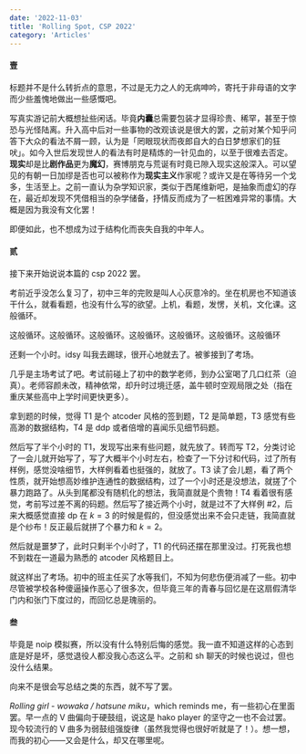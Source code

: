 ```yaml
---
date: '2022-11-03'
title: 'Rolling Spot, CSP 2022'
category: 'Articles'
---
```


#### 壹

标题并不是什么转折点的意思，不过是无力之人的无病呻吟，寄托于非母语的文字而少些羞愧地做出一些感慨吧。

写真实游记前大概想扯些闲话。毕竟**内囊**总需要包装才显得珍贵、稀罕，甚至于惊恐与光怪陆离。升入高中后对一些事物的改观该说是很大的罢，之前对某个知乎问答下大众的看法不屑一顾，认为是「罔眼现状而夜郎自大的白日梦想家们的狂吠」。如今入世后发现世人的看法有时是精炼的一针见血的，以至于很难去否定。**现实**却是比**剧作品**更为**魔幻**，赛博朋克与荒诞有时竟已隙入现实这般深入。可以望见的有朝一日加缪是否也可以被称作为**现实主义**作家呢？或许又是在等待另一个戈多，生活至上。之前一直认为杂学知识家，类似于西尾维新吧，是抽象而虚幻的存在，最近却发现不凭借相当的杂学储备，抒情反而成为了一桩困难异常的事情。大概是因为我没有文化罢！

即便如此，也不想成为过于结构化而丧失自我的中年人。

#### 贰

接下来开始说说本篇的 csp 2022 罢。

考前近乎没怎么复习了，初中三年的完败是叫人心灰意冷的。坐在机房也不知道该干什么，就看看题，也没有什么写的欲望。上机，看题，发愣，关机，文化课。这般循环。

这般循环。这般循环。这般循环。这般循环。这般循环。这般循环。这般循环

还剩一个小时。idsy 叫我去踢球，很开心地就去了。被爹接到了考场。

几乎是主场考试了吧。考试前碰上了初中的数学老师，到办公室喝了几口红茶（迫真）。老师容颜未改，精神依常，却升时过境迁感，盖牛顿时空观局限之处（指在重庆某些高中上学时间更快更多）。

拿到题的时候，觉得 T1 是个 atcoder 风格的签到题，T2 是简单题，T3 感觉有些高渺的数据结构，T4 是 ddp 或者倍增的喜闻乐见细节码题。

然后写了半个小时的 T1，发现写出来有些问题，就先放了。转而写 T2，分类讨论了一会儿就开始写了，写了大概半个小时左右，检查了一下分讨和代码，过了所有样例，感觉没啥细节，大样例看着也挺强的，就放了。T3 读了会儿题，看了两个性质，就开始想高妙维护连通性的数据结构，过了一个小时还是没想法，就搓了个暴力跑路了。从头到尾都没有随机化的想法，我简直就是个贵物！T4 看着很有感觉，考前写过差不离的码题。然后写了接近两个小时，就是过不了大样例 #2，后来大概感觉直接 dp 在 $k=3$ 的时候是假的，但没感觉出来不会只走链，我简直就是个纱布！反正最后就拼了个暴力和 $k=2$。

然后就是噩梦了，此时只剩半个小时了，T1 的代码还摆在那里没过。打死我也想不到栽在一道最为熟悉的 atcoder 风格题目上。

就这样出了考场。初中的班主任买了水等我们，不知为何悲伤便消减了一些。初中尽管被学校各种傻逼操作恶心了很多次，但毕竟三年的青春与回忆是在这扇假清华门内和张门下度过的，而回忆总是瑰丽的。

#### 叁

毕竟是 noip 模拟赛，所以没有什么特别后悔的感觉。我一直不知道这样的心态到底是好是坏，感觉退役人都没我心态这么平。之前和 sh 聊天的时候也说过，但也没什么结果。

向来不是很会写总结之类的东西，就不写了罢。

*Rolling girl - wowaka / hatsune miku*，which reminds me，有一些初心在里面罢。早一点的 V 曲偏向于硬鼓组，说这是 hako player 的坚守之一也不会过罢。现今较流行的 V 曲多为弱鼓组强旋律（虽然我觉得也很好听就是了！）。想一想，而我的初心——又会是什么，却又在哪里呢。